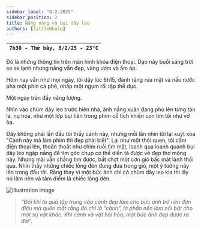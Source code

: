 ```yaml
---
sidebar_label: "8-2-2025"
sidebar_position: 2
title: Nắng vàng và bụi dây leo
authors: [littleWhale]
---
```


| `7h30 - Thứ bảy, 8/2/25 - 23°C` |
| ------------------------------- |

Đó là những thông tin trên màn hình khóa điện thoại. Dạo này buổi sáng trời se se lạnh nhưng nắng vẫn đẹp, vàng ươm và ấm áp.

Hôm nay vẫn như mọi ngày, tôi dậy lúc 6h15, đánh răng rửa mặt và nấu nước pha một phin cà phê, nhấp một ngụm rồi tập thể dục.

Một ngày tràn đầy năng lượng.

<!-- truncate -->

Nhìn vào chùm dây leo trước hiên nhà, ánh nắng xuân đang phủ lên từng tán lá, nụ hoa, như một lớp bụi tiên trong phim cổ tích khiến con tim tôi như vỡ òa.

Đây không phải lần đầu tôi thấy cảnh này, nhưng mỗi lần nhìn tôi lại xuýt xoa "Cảnh này mà làm phim thì đẹp phải biết". Lại như một thói quen, tôi cầm điện thoại lên, thoăn thoắt như chim ruồi tìm mật, loanh qua loanh quanh bụi dây leo ngập nắng để tìm góc chụp có thể diễn tả được vẻ đẹp thơ mộng này. Nhưng mãi vẫn chẳng tìm được, bất chợt một cơn gió bấc mát lành thổi qua. Nhìn thấy những chiếc lồng đèn đung đưa trong gió, một ý tưởng nãy lên trong đầu tôi. Rằng thay vì một bức ảnh chỉ có chùm dây leo kia thì lấy nó làm nên và tâm điểm là chiếc lồng đèn.

![illustration image](./img/IMG_20250208_085830.jpg)

> _"Đôi khi ta quá tập trung vào cảnh đẹp làm cho bức ảnh trở nên đơn điệu mà quên mất rằng đó chỉ là "cảnh", là phần nền làm nổi bật cho một sự vật khác. Khi cảnh và vật hài hòa, một bức ảnh đẹp được ra đời"._
